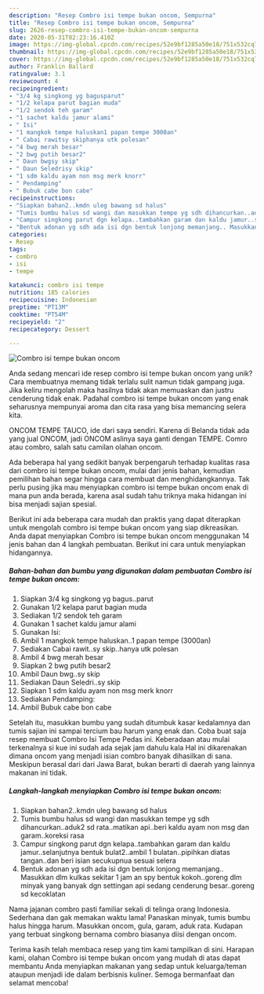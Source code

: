 ```yaml
---
description: "Resep Combro isi tempe bukan oncom, Sempurna"
title: "Resep Combro isi tempe bukan oncom, Sempurna"
slug: 2626-resep-combro-isi-tempe-bukan-oncom-sempurna
date: 2020-05-31T02:23:16.410Z
image: https://img-global.cpcdn.com/recipes/52e9bf1285a50e18/751x532cq70/combro-isi-tempe-bukan-oncom-foto-resep-utama.jpg
thumbnail: https://img-global.cpcdn.com/recipes/52e9bf1285a50e18/751x532cq70/combro-isi-tempe-bukan-oncom-foto-resep-utama.jpg
cover: https://img-global.cpcdn.com/recipes/52e9bf1285a50e18/751x532cq70/combro-isi-tempe-bukan-oncom-foto-resep-utama.jpg
author: Franklin Ballard
ratingvalue: 3.1
reviewcount: 4
recipeingredient:
- "3/4 kg singkong yg bagusparut"
- "1/2 kelapa parut bagian muda"
- "1/2 sendok teh garam"
- "1 sachet kaldu jamur alami"
- " Isi"
- "1 mangkok tempe haluskan1 papan tempe 3000an"
- " Cabai rawitsy skiphanya utk polesan"
- "4 bwg merah besar"
- "2 bwg putih besar2"
- " Daun bwgsy skip"
- " Daun Seledrisy skip"
- "1 sdm kaldu ayam non msg merk knorr"
- " Pendamping"
- " Bubuk cabe bon cabe"
recipeinstructions:
- "Siapkan bahan2..kmdn uleg bawang sd halus"
- "Tumis bumbu halus sd wangi dan masukkan tempe yg sdh dihancurkan..aduk2 sd rata..matikan api..beri kaldu ayam non msg dan garam..koreksi rasa"
- "Campur singkong parut dgn kelapa..tambahkan garam dan kaldu jamur..selanjutnya bentuk bulat2..ambil 1 bulatan..pipihkan diatas tangan..dan beri isian secukupnua sesuai selera"
- "Bentuk adonan yg sdh ada isi dgn bentuk lonjong memanjang.. Masukkan dlm kulkas sekitar 1 jam an spy bentuk kokoh..goreng dlm minyak yang banyak dgn settingan api sedang cenderung besar..goreng sd kecoklatan"
categories:
- Resep
tags:
- combro
- isi
- tempe

katakunci: combro isi tempe 
nutrition: 185 calories
recipecuisine: Indonesian
preptime: "PT13M"
cooktime: "PT54M"
recipeyield: "2"
recipecategory: Dessert

---
```



![Combro isi tempe bukan oncom](https://img-global.cpcdn.com/recipes/52e9bf1285a50e18/751x532cq70/combro-isi-tempe-bukan-oncom-foto-resep-utama.jpg)

Anda sedang mencari ide resep combro isi tempe bukan oncom yang unik? Cara membuatnya memang tidak terlalu sulit namun tidak gampang juga. Jika keliru mengolah maka hasilnya tidak akan memuaskan dan justru cenderung tidak enak. Padahal combro isi tempe bukan oncom yang enak seharusnya mempunyai aroma dan cita rasa yang bisa memancing selera kita.

ONCOM TEMPE TAUCO, ide dari saya sendiri. Karena di Belanda tidak ada yang jual ONCOM, jadi ONCOM aslinya saya ganti dengan TEMPE. Comro atau combro, salah satu camilan olahan oncom.

Ada beberapa hal yang sedikit banyak berpengaruh terhadap kualitas rasa dari combro isi tempe bukan oncom, mulai dari jenis bahan, kemudian pemilihan bahan segar hingga cara membuat dan menghidangkannya. Tak perlu pusing jika mau menyiapkan combro isi tempe bukan oncom enak di mana pun anda berada, karena asal sudah tahu triknya maka hidangan ini bisa menjadi sajian spesial.


Berikut ini ada beberapa cara mudah dan praktis yang dapat diterapkan untuk mengolah combro isi tempe bukan oncom yang siap dikreasikan. Anda dapat menyiapkan Combro isi tempe bukan oncom menggunakan 14 jenis bahan dan 4 langkah pembuatan. Berikut ini cara untuk menyiapkan hidangannya.

<!--inarticleads1-->

##### Bahan-bahan dan bumbu yang digunakan dalam pembuatan Combro isi tempe bukan oncom:

1. Siapkan 3/4 kg singkong yg bagus..parut
1. Gunakan 1/2 kelapa parut bagian muda
1. Sediakan 1/2 sendok teh garam
1. Gunakan 1 sachet kaldu jamur alami
1. Gunakan  Isi:
1. Ambil 1 mangkok tempe haluskan..1 papan tempe (3000an)
1. Sediakan  Cabai rawit..sy skip..hanya utk polesan
1. Ambil 4 bwg merah besar
1. Siapkan 2 bwg putih besar2
1. Ambil  Daun bwg..sy skip
1. Sediakan  Daun Seledri..sy skip
1. Siapkan 1 sdm kaldu ayam non msg merk knorr
1. Sediakan  Pendamping:
1. Ambil  Bubuk cabe bon cabe


Setelah itu, masukkan bumbu yang sudah ditumbuk kasar kedalamnya dan tumis sajian ini sampai tercium bau harum yang enak dan. Coba buat saja resep membuat Combro Isi Tempe Pedas ini. Keberadaan atau mulai terkenalnya si kue ini sudah ada sejak jam dahulu kala Hal ini dikarenakan dimana oncom yang menjadi isian combro banyak dihasilkan di sana. Meskipun berasal dari dari Jawa Barat, bukan berarti di daerah yang lainnya makanan ini tidak. 

<!--inarticleads2-->

##### Langkah-langkah menyiapkan Combro isi tempe bukan oncom:

1. Siapkan bahan2..kmdn uleg bawang sd halus
1. Tumis bumbu halus sd wangi dan masukkan tempe yg sdh dihancurkan..aduk2 sd rata..matikan api..beri kaldu ayam non msg dan garam..koreksi rasa
1. Campur singkong parut dgn kelapa..tambahkan garam dan kaldu jamur..selanjutnya bentuk bulat2..ambil 1 bulatan..pipihkan diatas tangan..dan beri isian secukupnua sesuai selera
1. Bentuk adonan yg sdh ada isi dgn bentuk lonjong memanjang.. Masukkan dlm kulkas sekitar 1 jam an spy bentuk kokoh..goreng dlm minyak yang banyak dgn settingan api sedang cenderung besar..goreng sd kecoklatan


Nama jajanan combro pasti familiar sekali di telinga orang Indonesia. Sederhana dan gak memakan waktu lama! Panaskan minyak, tumis bumbu halus hingga harum. Masukkan oncom, gula, garam, aduk rata. Kudapan yang terbuat singkong bernama combro biasanya diisi dengan oncom. 

Terima kasih telah membaca resep yang tim kami tampilkan di sini. Harapan kami, olahan Combro isi tempe bukan oncom yang mudah di atas dapat membantu Anda menyiapkan makanan yang sedap untuk keluarga/teman ataupun menjadi ide dalam berbisnis kuliner. Semoga bermanfaat dan selamat mencoba!
